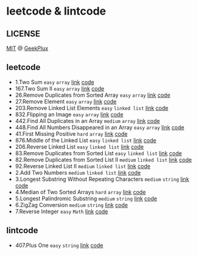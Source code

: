 # leetcode & lintcode

## LICENSE

[MIT](./LICENSE) @ [GeekPlux](https://github.com/geekplux)

## leetcode

- 1.Two Sum `easy` `array` [link](https://leetcode.com/problems/two-sum/description/) [code](./leetcode/1.js)
- 167.Two Sum II `easy` `array` [link](https://leetcode.com/problems/two-sum-ii-input-array-is-sorted/description/) [code](./leetcode/167.js)
- 26.Remove Duplicates from Sorted Array `easy` `array` [link](https://leetcode.com/problems/remove-duplicates-from-sorted-array/description/) [code](./leetcode/26.js)
- 27.Remove Element `easy` `array` [link](https://leetcode.com/problems/remove-element/description/) [code](./leetcode/27.js)
- 203.Remove Linked List Elements `easy` `linked list` [link](https://leetcode.com/problems/remove-linked-list-elements/description/) [code](./leetcode/203.js)
- 832.Flipping an Image `easy` `array` [link](https://leetcode.com/problems/flipping-an-image/description/) [code](./leetcode/832.js)
- 442.Find All Duplicates in an Array `medium` `array` [link](https://leetcode.com/problems/find-all-duplicates-in-an-array/description/) [code](./leetcode/442.js)
- 448.Find All Numbers Disappeared in an Array `easy` `array` [link](https://leetcode.com/problems/find-all-numbers-disappeared-in-an-array/description/) [code](./leetcode/448.js)
- 41.First Missing Positive `hard` `array` [link](https://leetcode.com/problems/first-missing-positive/description/) [code](./leetcode/41.js)
- 876.Middle of the Linked List `easy` `linked list` [link](https://leetcode.com/problems/middle-of-the-linked-list/description/) [code](./leetcode/876.js)
- 206.Reverse Linked List `easy` `linked list` [link](https://leetcode.com/problems/reverse-linked-list/description/) [code](./leetcode/206.js)
- 83.Remove Duplicates from Sorted List `easy` `linked list` [link](https://leetcode.com/problems/remove-duplicates-from-sorted-list/description/) [code](./leetcode/83.js)
- 82.Remove Duplicates from Sorted List II `medium` `linked list` [link](https://leetcode.com/problems/remove-duplicates-from-sorted-list-ii/description/) [code](./leetcode/82.js)
- 92.Reverse Linked List II `medium` `linked list` [link](https://leetcode.com/problems/reverse-linked-list-ii/description/) [code](./leetcode/92.js)
- 2.Add Two Numbers `medium` `linked list` [link](https://leetcode.com/problems/add-two-numbers/description/) [code](./leetcode/2.js)
- 3.Longest Substring Without Repeating Characters `medium` `string` [link](https://leetcode.com/problems/longest-substring-without-repeating-characters/description/) [code](./leetcode/3.js)
- 4.Median of Two Sorted Arrays `hard` `array` [link](https://leetcode.com/problems/median-of-two-sorted-arrays/description/) [code](./leetcode/4.js)
- 5.Longest Palindromic Substring `medium` `string` [link](https://leetcode.com/problems/longest-palindromic-substring/description/) [code](./leetcode/5.js)
- 6.ZigZag Conversion `medium` `string` [link](https://leetcode.com/problems/zigzag-conversion/description/) [code](./leetcode/6.js)
- 7.Reverse Integer `easy` `Math` [link](https://leetcode.com/problems/reverse-integer/description/) [code](./leetcode/7.js)

## lintcode

- 407.Plus One `easy` `string` [link](https://lintcode.com/problem/plus-one/description) [code](./lintcode/407.js)
